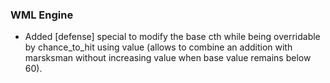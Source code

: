 ### WML Engine
   * Added [defense] special to modify the base cth while being overridable by chance_to_hit using value (allows to combine an addition with marsksman without increasing value when base value remains below 60).
